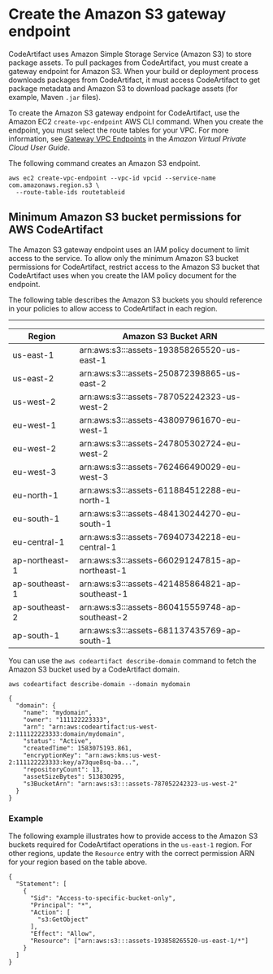 # Create the Amazon S3 gateway endpoint<a name="create-s3-gateway-endpoint"></a>

CodeArtifact uses Amazon Simple Storage Service \(Amazon S3\) to store package assets\. To pull packages from CodeArtifact, you must create a gateway endpoint for Amazon S3\. When your build or deployment process downloads packages from CodeArtifact, it must access CodeArtifact to get package metadata and Amazon S3 to download package assets \(for example, Maven `.jar` files\)\. 

 To create the Amazon S3 gateway endpoint for CodeArtifact, use the Amazon EC2 `create-vpc-endpoint` AWS CLI command\. When you create the endpoint, you must select the route tables for your VPC\. For more information, see [Gateway VPC Endpoints](https://docs.aws.amazon.com/vpc/latest/userguide/vpce-gateway.html) in the *Amazon Virtual Private Cloud User Guide*\. 

The following command creates an Amazon S3 endpoint\.

```
aws ec2 create-vpc-endpoint --vpc-id vpcid --service-name com.amazonaws.region.s3 \
  --route-table-ids routetableid
```

## Minimum Amazon S3 bucket permissions for AWS CodeArtifact<a name="s3-gateway-endpoint-permissions"></a>

The Amazon S3 gateway endpoint uses an IAM policy document to limit access to the service\. To allow only the minimum Amazon S3 bucket permissions for CodeArtifact, restrict access to the Amazon S3 bucket that CodeArtifact uses when you create the IAM policy document for the endpoint\.

The following table describes the Amazon S3 buckets you should reference in your policies to allow access to CodeArtifact in each region\.


****  

| Region | Amazon S3 Bucket ARN | 
| --- | --- | 
|  us\-east\-1  |  arn:aws:s3:::assets\-193858265520\-us\-east\-1  | 
|  us\-east\-2  |  arn:aws:s3:::assets\-250872398865\-us\-east\-2  | 
|  us\-west\-2  |  arn:aws:s3:::assets\-787052242323\-us\-west\-2  | 
|  eu\-west\-1  |  arn:aws:s3:::assets\-438097961670\-eu\-west\-1  | 
|  eu\-west\-2  |  arn:aws:s3:::assets\-247805302724\-eu\-west\-2  | 
|  eu\-west\-3  |  arn:aws:s3:::assets\-762466490029\-eu\-west\-3  | 
|  eu\-north\-1  |  arn:aws:s3:::assets\-611884512288\-eu\-north\-1  | 
|  eu\-south\-1  |  arn:aws:s3:::assets\-484130244270\-eu\-south\-1  | 
|  eu\-central\-1  |  arn:aws:s3:::assets\-769407342218\-eu\-central\-1  | 
|  ap\-northeast\-1  |  arn:aws:s3:::assets\-660291247815\-ap\-northeast\-1  | 
|  ap\-southeast\-1  |  arn:aws:s3:::assets\-421485864821\-ap\-southeast\-1  | 
|  ap\-southeast\-2  |  arn:aws:s3:::assets\-860415559748\-ap\-southeast\-2  | 
|  ap\-south\-1  |  arn:aws:s3:::assets\-681137435769\-ap\-south\-1  | 

You can use the `aws codeartifact describe-domain` command to fetch the Amazon S3 bucket used by a CodeArtifact domain\.

```
aws codeartifact describe-domain --domain mydomain
```

```
{
  "domain": {
    "name": "mydomain",
    "owner": "111122223333",
    "arn": "arn:aws:codeartifact:us-west-2:111122223333:domain/mydomain",
    "status": "Active",
    "createdTime": 1583075193.861,
    "encryptionKey": "arn:aws:kms:us-west-2:111122223333:key/a73que8sq-ba...",
    "repositoryCount": 13,
    "assetSizeBytes": 513830295,
    "s3BucketArn": "arn:aws:s3:::assets-787052242323-us-west-2"
  }
}
```

### Example<a name="s3-gateway-policy-example"></a>

The following example illustrates how to provide access to the Amazon S3 buckets required for CodeArtifact operations in the `us-east-1` region\. For other regions, update the `Resource` entry with the correct permission ARN for your region based on the table above\.

```
{
  "Statement": [
    {
      "Sid": "Access-to-specific-bucket-only",
      "Principal": "*",
      "Action": [
        "s3:GetObject"
      ],
      "Effect": "Allow",
      "Resource": ["arn:aws:s3:::assets-193858265520-us-east-1/*"]
    }
  ]
}
```